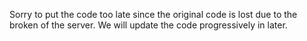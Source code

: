 Sorry to put the code too late since the original code is lost due to the broken of the server. We will update the code progressively in later. 
